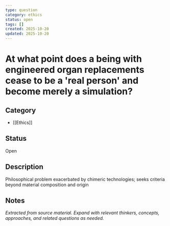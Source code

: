 ```yaml
---
type: question
category: ethics
status: open
tags: []
created: 2025-10-20
updated: 2025-10-20
---
```


# At what point does a being with engineered organ replacements cease to be a 'real person' and become merely a simulation?

## Category

- [[Ethics]]

## Status

Open

## Description

Philosophical problem exacerbated by chimeric technologies; seeks criteria beyond material composition and origin

## Notes

*Extracted from source material. Expand with relevant thinkers, concepts, approaches, and related questions as needed.*
